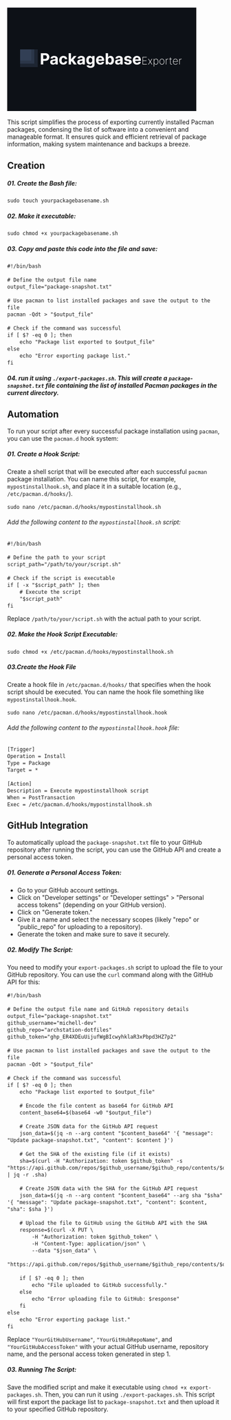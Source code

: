 ![Image](https://github.com/michell-dev/PackagebaseExporter/blob/main/preview.png?raw=true)

This script simplifies the process of exporting currently installed Pacman packages, condensing the list of software into a convenient and manageable format. It ensures quick and efficient retrieval of package information, making system maintenance and backups a breeze.

## Creation 
##### 01. Create the Bash file:

~~~ 
sudo touch yourpackagebasename.sh
~~~

##### 02. Make it executable:

~~~
sudo chmod +x yourpackagebasename.sh
~~~

##### 03. Copy and paste this code into the file and save:

~~~ 
#!/bin/bash

# Define the output file name
output_file="package-snapshot.txt"

# Use pacman to list installed packages and save the output to the file
pacman -Qdt > "$output_file"

# Check if the command was successful
if [ $? -eq 0 ]; then
    echo "Package list exported to $output_file"
else
    echo "Error exporting package list."
fi
~~~

##### 04. run it using `./export-packages.sh`. This will create a `package-snapshot.txt` file containing the list of installed Pacman packages in the current directory.


## Automation

To run your script after every successful package installation using `pacman`, you can use the `pacman.d` hook system:

##### 01. **Create a Hook Script:**

Create a shell script that will be executed after each successful `pacman` package installation. You can name this script, for example, `mypostinstallhook.sh`, and place it in a suitable location (e.g., `/etc/pacman.d/hooks/`).

~~~
sudo nano /etc/pacman.d/hooks/mypostinstallhook.sh
~~~

###### Add the following content to the `mypostinstallhook.sh` script:

~~~
#!/bin/bash

# Define the path to your script
script_path="/path/to/your/script.sh"

# Check if the script is executable
if [ -x "$script_path" ]; then
    # Execute the script
    "$script_path"
fi
~~~

Replace `/path/to/your/script.sh` with the actual path to your script.

##### 02. Make the Hook Script Executable:

~~~
sudo chmod +x /etc/pacman.d/hooks/mypostinstallhook.sh
~~~

##### 03.**Create the Hook File**

Create a hook file in `/etc/pacman.d/hooks/` that specifies when the hook script should be executed. You can name the hook file something like `mypostinstallhook.hook`.

~~~
sudo nano /etc/pacman.d/hooks/mypostinstallhook.hook
~~~

######  Add the following content to the `mypostinstallhook.hook` file:

~~~
[Trigger]
Operation = Install
Type = Package
Target = *

[Action]
Description = Execute mypostinstallhook script
When = PostTransaction
Exec = /etc/pacman.d/hooks/mypostinstallhook.sh
~~~


## GitHub Integration

To automatically upload the `package-snapshot.txt` file to your GitHub repository after running the script, you can use the GitHub API and create a personal access token.

##### 01. **Generate a Personal Access Token:**

- Go to your GitHub account settings.
- Click on "Developer settings" or "Developer settings" > "Personal access tokens" (depending on your GitHub version).
- Click on "Generate token."
- Give it a name and select the necessary scopes (likely "repo" or "public_repo" for uploading to a repository).
- Generate the token and make sure to save it securely.

##### 02. Modify The Script:

You need to modify your `export-packages.sh` script to upload the file to your GitHub repository. You can use the `curl` command along with the GitHub API for this:

~~~
#!/bin/bash

# Define the output file name and GitHub repository details
output_file="package-snapshot.txt"
github_username="michell-dev"
github_repo="archstation-dotfiles"
github_token="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"

# Use pacman to list installed packages and save the output to the file
pacman -Qdt > "$output_file"

# Check if the command was successful
if [ $? -eq 0 ]; then
    echo "Package list exported to $output_file"

    # Encode the file content as base64 for GitHub API
    content_base64=$(base64 -w0 "$output_file")

    # Create JSON data for the GitHub API request
    json_data=$(jq -n --arg content "$content_base64" '{ "message": "Update package-snapshot.txt", "content": $content }')

    # Get the SHA of the existing file (if it exists)
    sha=$(curl -H "Authorization: token $github_token" -s "https://api.github.com/repos/$github_username/$github_repo/contents/$output_file" | jq -r .sha)

    # Create JSON data with the SHA for the GitHub API request
    json_data=$(jq -n --arg content "$content_base64" --arg sha "$sha" '{ "message": "Update package-snapshot.txt", "content": $content, "sha": $sha }')

    # Upload the file to GitHub using the GitHub API with the SHA
    response=$(curl -X PUT \
        -H "Authorization: token $github_token" \
        -H "Content-Type: application/json" \
        --data "$json_data" \
        "https://api.github.com/repos/$github_username/$github_repo/contents/$output_file")

    if [ $? -eq 0 ]; then
        echo "File uploaded to GitHub successfully."
    else
        echo "Error uploading file to GitHub: $response"
    fi
else
    echo "Error exporting package list."
fi
~~~

Replace `"YourGitHubUsername"`, `"YourGitHubRepoName"`, and `"YourGitHubAccessToken"` with your actual GitHub username, repository name, and the personal access token generated in step 1.

##### 03. Running The Script:

Save the modified script and make it executable using `chmod +x export-packages.sh`. Then, you can run it using `./export-packages.sh`. This script will first export the package list to `package-snapshot.txt` and then upload it to your specified GitHub repository.

